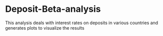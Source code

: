 # Deposit-Beta-analysis
This analysis deals with interest rates on deposits in various countries and generates plots to visualize the results
